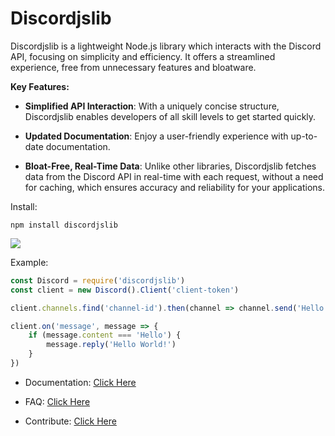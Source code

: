 # Discordjslib

Discordjslib is a lightweight Node.js library which interacts with the Discord API, focusing on simplicity and efficiency. It offers a streamlined experience, free from unnecessary features and bloatware.

**Key Features:**

- **Simplified API Interaction**: With a uniquely concise structure, Discordjslib enables developers of all skill levels to get started quickly.

- **Updated Documentation**: Enjoy a user-friendly experience with up-to-date documentation.

- **Bloat-Free, Real-Time Data**: Unlike other libraries, Discordjslib fetches data from the Discord API in real-time with each request, without a need for caching, which ensures accuracy and reliability for your applications.





Install: 
```
npm install discordjslib
```


<a href="https://nodei.co/npm/discordjslib/"><img src="https://nodei.co/npm/discordjslib.png?compact=true"></a>


Example:
```js
const Discord = require('discordjslib')
const client = new Discord().Client('client-token')

client.channels.find('channel-id').then(channel => channel.send('Hello World!'))

client.on('message', message => {
    if (message.content === 'Hello') {
        message.reply('Hello World!')
    }
})
```

- Documentation: [Click Here](https://github.com/discordjslib/discordjslib/blob/main/Documentation/Welcome.md)

- FAQ: [Click Here](https://github.com/discordjslib/discordjslib/blob/main/Documentation/FAQ.md)

- Contribute: [Click Here](https://opensource.guide/how-to-contribute/)    
